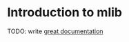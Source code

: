 # Introduction to mlib

TODO: write [great documentation](http://jacobian.org/writing/what-to-write/)
